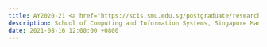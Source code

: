 ```yaml
---
title: AY2020-21 <a href="https://scis.smu.edu.sg/postgraduate/research/awards/students">SCIS Dean's List</a> in recorgnition of significant research achievements
description: School of Computing and Information Systems, Singapore Management University, 2021.
date: 2021-08-16 12:00:00 +0800
---
```

